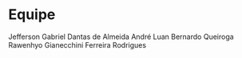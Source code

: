 # Equipe

Jefferson Gabriel Dantas de Almeida
André Luan Bernardo Queiroga
Rawenhyo Gianecchini Ferreira Rodrigues
